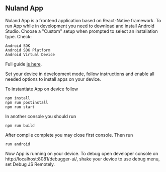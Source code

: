 ## Nuland App

Nuland App is a frontend application based on React-Native framework. To run App while in development you need to download and install Android Studio. Choose a "Custom" setup when prompted to select an installation type. Check:

```
Android SDK
Android SDK Platform
Android Virtual Device
```

Full guide [is here](https://facebook.github.io/react-native/docs/getting-started.html).

Set your device in development mode, follow instructions and enable all needed options to install apps on your device.

To instantiate App on device follow

```
npm install
npm run postinstall
npm run start
```

In another console you should run

```
npm run build
```

After compile complete you may close first console. Then run

```
run android
```

Now App is running on your device.
To debug open developer console on http://localhost:8081/debugger-ui/, shake your device to use debug menu, set Debug JS Remotely.
